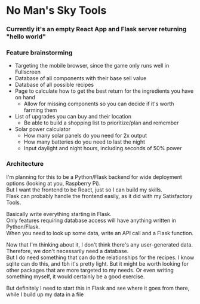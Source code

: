 # No Man's Sky Tools

### Currently it's an empty React App and Flask server returning "hello world"

### Feature brainstorming

- Targeting the mobile browser, since the game only runs well in Fullscreen
- Database of all components with their base sell value
- Database of all possible recipes
- Page to calculate how to get the best return for the ingredients you have on hand
    - Allow for missing components so you can decide if it's worth farming them
- List of upgrades you can buy and their location
    - Be able to build a shopping list to prioritize/plan and remember
- Solar power calculator
    - How many solar panels do you need for 2x output
    - How many batteries do you need to last the night
    - Input daylight and night hours, including seconds of 50% power

### Architecture

I'm planning for this to be a Python/Flask backend for wide deployment options (looking at you, Raspberry Pi).  
But I want the frontend to be React, just so I can build my skills.  
Flask can probably handle the frontend easily, as it did with my Satisfactory Tools.  

Basically write everything starting in Flask.  
Only features requiring database access will have anything written in Python/Flask.  
When you need to look up some data, write an API call and a Flask function.  

Now that I'm thinking about it, I don't think there's any user-generated data.  
Therefore, we don't necessarily need a database.  
But I do need something that can do the relationships for the recipes.
I know sqlite can do this, and tbh it's pretty light.
But it might be worth looking for other packages that are more targeted to my needs.
Or even writing something myself, it would certainly be a good exercise.  

But definitely I need to start this in Flask and see where it goes from there, while I build up my data in a file